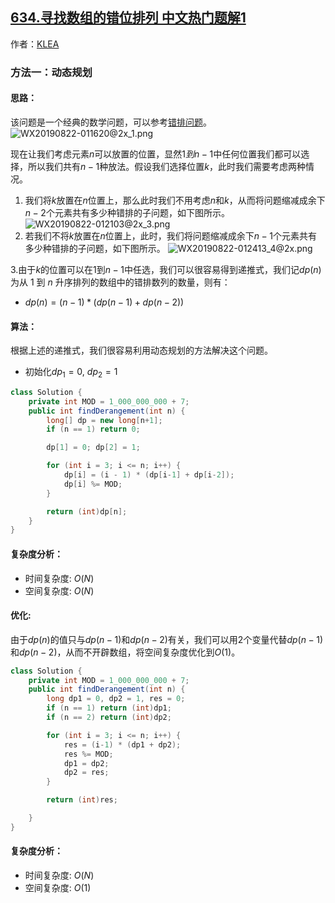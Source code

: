 ## [634.寻找数组的错位排列 中文热门题解1](https://leetcode.cn/problems/find-the-derangement-of-an-array/solutions/100000/xun-zhao-shu-zu-de-cuo-wei-pai-lie-by-lenn123)

作者：[KLEA](https://leetcode.cn/u/KLEA)

### 方法一：动态规划

#### 思路：
该问题是一个经典的数学问题，可以参考[错排问题](https://baike.baidu.com/item/%E9%94%99%E6%8E%92%E9%97%AE%E9%A2%98/3849290?fr=aladdin)。
![WX20190822-011620@2x_1.png](https://pic.leetcode-cn.com/7fe0e7c07c81e61a338618e7c3878a799f63ee438737fd9963a77082ca1950b2-WX20190822-011620@2x_1.png)

现在让我们考虑元素$n$可以放置的位置，显然$1到n-1$中任何位置我们都可以选择，所以我们共有$n-1$种放法。假设我们选择位置$k$，此时我们需要考虑两种情况。
1. 我们将$k$放置在$n$位置上，那么此时我们不用考虑$n$和$k$，从而将问题缩减成余下$n-2$个元素共有多少种错排的子问题，如下图所示。
![WX20190822-012103@2x_3.png](https://pic.leetcode-cn.com/740fc540c07cb22118418b2cc2aa39c565e31d47095d5c2d44fe04e9981f84ad-WX20190822-012103@2x_3.png)
2. 若我们不将$k$放置在$n$位置上，此时，我们将问题缩减成余下$n-1$个元素共有多少种错排的子问题，如下图所示。
![WX20190822-012413_4@2x.png](https://pic.leetcode-cn.com/1971776347e2de100d111d417696004f4d94b306492fd618a72001880dca7fa2-WX20190822-012413_4@2x.png)

3.由于$k$的位置可以在$1$到$n-1$中任选，我们可以很容易得到递推式，我们记$dp(n)$为从 $1$ 到 $n$ 升序排列的数组中的错排数列的数量，则有：
- $dp(n) = (n-1) * (dp(n-1) + dp(n-2))$
    
#### 算法：
根据上述的递推式，我们很容易利用动态规划的方法解决这个问题。
- 初始化$dp_1 = 0$, $dp_2 = 1$ 

```java []
class Solution {
	private int MOD = 1_000_000_000 + 7;
    public int findDerangement(int n) {
        long[] dp = new long[n+1];
        if (n == 1) return 0;

        dp[1] = 0; dp[2] = 1;

        for (int i = 3; i <= n; i++) {
        	dp[i] = (i - 1) * (dp[i-1] + dp[i-2]);
        	dp[i] %= MOD;
        }

        return (int)dp[n];
    }
}
```

#### 复杂度分析：
- 时间复杂度: $O(N)$
- 空间复杂度: $O(N)$


#### 优化:
由于$dp(n)$的值只与$dp(n-1)$和$dp(n-2)$有关，我们可以用$2$个变量代替$dp(n-1)$和$dp(n-2)$，从而不开辟数组，将空间复杂度优化到$O(1)$。
```java []
class Solution {
	private int MOD = 1_000_000_000 + 7;
    public int findDerangement(int n) {
        long dp1 = 0, dp2 = 1, res = 0;
        if (n == 1) return (int)dp1;
        if (n == 2) return (int)dp2;

        for (int i = 3; i <= n; i++) {
        	res = (i-1) * (dp1 + dp2);
        	res %= MOD;
        	dp1 = dp2;
        	dp2 = res;
        }

        return (int)res;

    }
}
```

#### 复杂度分析：
- 时间复杂度: $O(N)$
- 空间复杂度: $O(1)$

